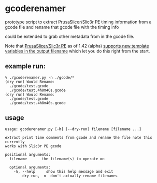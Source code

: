 
# gcoderenamer

prototype script to extract [PrusaSlicer/Slic3r PE][1] timing information from a gcode file
and rename that gcode file with the timing info

could be extended to grab other metadata from in the gcode file.

Note that [PrusaSlicer/Slic3r PE][1] as of 1.42 (alpha)
[supports new template variables in the output filename][2] which 
let you do this right from the start.

## example run:
```
% ./gcoderenamer.py -n ./gcode/*
(dry run) Would Rename:
  ./gcode/test.gcode
  ./gcode/test.4h8m40s.gcode
(dry run) Would Rename:
  ./gcode/test.gcode
  ./gcode/test.4h8m40s.gcode
```


## usage
```
usage: gcoderenamer.py [-h] [--dry-run] filename [filename ...]

extract print time comments from gcode and rename the file note this currently
works with Slic3r PE gcode

positional arguments:
  filename       the filename(s) to operate on

  optional arguments:
    -h, --help     show this help message and exit
      --dry-run, -n  don't actually rename filenames

```

[1]: https://github.com/prusa3d/PrusaSlicer/
[2]: https://github.com/prusa3d/PrusaSlicer/issues/922

